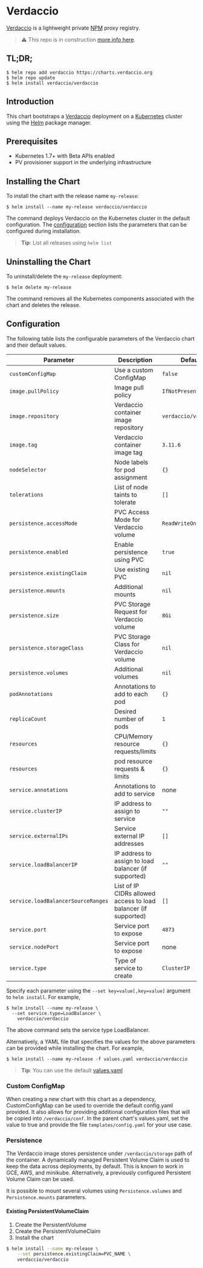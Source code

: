 # Verdaccio

[Verdaccio](https://www.verdaccio.org) is a lightweight private
[NPM](https://www.npmjs.com) proxy registry.

> ⚠️ This repo is in construction [more info here](https://github.com/verdaccio/verdaccio/issues/1767).

## TL;DR;

```
$ helm repo add verdaccio https://charts.verdaccio.org
$ helm repo update
$ helm install verdaccio/verdaccio
```

## Introduction

This chart bootstraps a [Verdaccio](https://github.com/verdaccio/verdaccio)
deployment on a [Kubernetes](https://kubernetes.io) cluster using the
[Helm](https://helm.sh) package manager.

## Prerequisites

- Kubernetes 1.7+ with Beta APIs enabled
- PV provisioner support in the underlying infrastructure

## Installing the Chart

To install the chart with the release name `my-release`:

```
$ helm install --name my-release verdaccio/verdaccio
```

The command deploys Verdaccio on the Kubernetes cluster in the default
configuration. The [configuration](#configuration) section lists the parameters
that can be configured during installation.

> **Tip**: List all releases using `helm list`

## Uninstalling the Chart

To uninstall/delete the `my-release` deployment:

```
$ helm delete my-release
```

The command removes all the Kubernetes components associated with the chart and
deletes the release.

## Configuration

The following table lists the configurable parameters of the Verdaccio chart
and their default values.

| Parameter                          | Description                                                     | Default               |
| ---------------------------------- | --------------------------------------------------------------- | --------------------- |
| `customConfigMap`                  | Use a custom ConfigMap                                          | `false`               |
| `image.pullPolicy`                 | Image pull policy                                               | `IfNotPresent`        |
| `image.repository`                 | Verdaccio container image repository                            | `verdaccio/verdaccio` |
| `image.tag`                        | Verdaccio container image tag                                   | `3.11.6`              |
| `nodeSelector`                     | Node labels for pod assignment                                  | `{}`                  |
| `tolerations`                      | List of node taints to tolerate                                 | `[]`                  |
| `persistence.accessMode`           | PVC Access Mode for Verdaccio volume                            | `ReadWriteOnce`       |
| `persistence.enabled`              | Enable persistence using PVC                                    | `true`                |
| `persistence.existingClaim`        | Use existing PVC                                                | `nil`                 |
| `persistence.mounts`               | Additional mounts                                               | `nil`                 |
| `persistence.size`                 | PVC Storage Request for Verdaccio volume                        | `8Gi`                 |
| `persistence.storageClass`         | PVC Storage Class for Verdaccio volume                          | `nil`                 |
| `persistence.volumes`              | Additional volumes                                              | `nil`                 |
| `podAnnotations`                   | Annotations to add to each pod                                  | `{}`                  |
| `replicaCount`                     | Desired number of pods                                          | `1`                   |
| `resources`                        | CPU/Memory resource requests/limits                             | `{}`                  |
| `resources`                        | pod resource requests & limits                                  | `{}`                  |
| `service.annotations`              | Annotations to add to service                                   | none                  |
| `service.clusterIP`                | IP address to assign to service                                 | `""`                  |
| `service.externalIPs`              | Service external IP addresses                                   | `[]`                  |
| `service.loadBalancerIP`           | IP address to assign to load balancer (if supported)            | `""`                  |
| `service.loadBalancerSourceRanges` | List of IP CIDRs allowed access to load balancer (if supported) | `[]`                  |
| `service.port`                     | Service port to expose                                          | `4873`                |
| `service.nodePort`                 | Service port to expose                                          | none                  |
| `service.type`                     | Type of service to create                                       | `ClusterIP`           |

Specify each parameter using the `--set key=value[,key=value]` argument to `helm install`. For example,

```
$ helm install --name my-release \
  --set service.type=LoadBalancer \
    verdaccio/verdaccio
```

The above command sets the service type LoadBalancer.

Alternatively, a YAML file that specifies the values for the above parameters
can be provided while installing the chart. For example,

```
$ helm install --name my-release -f values.yaml verdaccio/verdaccio
```

> **Tip**: You can use the default [values.yaml](values.yaml)

### Custom ConfigMap

When creating a new chart with this chart as a dependency, CustomConfigMap can
be used to override the default config.yaml provided. It also allows for
providing additional configuration files that will be copied into
`/verdaccio/conf`. In the parent chart's values.yaml, set the value to true and
provide the file `templates/config.yaml` for your use case.

### Persistence

The Verdaccio image stores persistence under `/verdaccio/storage` path of the
container. A dynamically managed Persistent Volume Claim is used to keep the
data across deployments, by default. This is known to work in GCE, AWS, and
minikube.
Alternatively, a previously configured Persistent Volume Claim can be used.

It is possible to mount several volumes using `Persistence.volumes` and
`Persistence.mounts` parameters.

#### Existing PersistentVolumeClaim

1. Create the PersistentVolume
1. Create the PersistentVolumeClaim
1. Install the chart

```bash
$ helm install --name my-release \
    --set persistence.existingClaim=PVC_NAME \
    verdaccio/verdaccio
```
